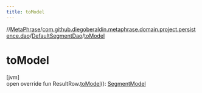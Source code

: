 ```yaml
---
title: toModel
---
```

//[MetaPhrase](../../../index.html)/[com.github.diegoberaldin.metaphrase.domain.project.persistence.dao](../index.html)/[DefaultSegmentDao](index.html)/[toModel](to-model.html)



# toModel



[jvm]\
open override fun ResultRow.[toModel](to-model.html)(): [SegmentModel](../../com.github.diegoberaldin.metaphrase.domain.project.data/-segment-model/index.html)




